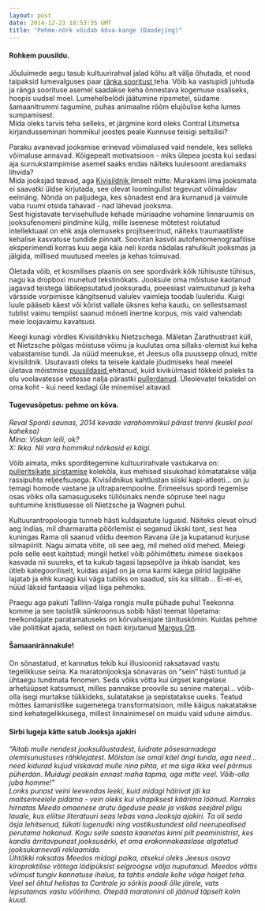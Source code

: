 ```yaml
---
layout: post
date: 2014-12-23 18:53:35 GMT
title: "Pehme-nõrk võidab kõva-kange (Daodejing)"
---
```

<p><b><h4>Rohkem puusildu.</h4></b></p>
<p>Jõuluimede aegu tasub kultuurirahval jalad kõhu alt välja õhutada, et nood taipaksid lumevalguses paar <a href="http://ekspress.delfi.ee/news/areen/nadala-luuletus-priit-pulleritsu-spordiblogi-ainetel?id=70250827" target="_blank">ränka sooritust </a>teha. Võib ka vastupidi juhtuda ja ränga soorituse asemel saadakse keha õnnestava kogemuse osaliseks, hoopis uudsel moel. Lumehelbelödi jäätumine ripsmetel, südame šamaanitrummi tagumine, puhas animaalne rõõm elujõulise keha lumes sumpamisest. <br/>
Mida oleks tarvis teha selleks, et järgmine kord oleks Contral Litsmetsa kirjandusseminari hommikul joostes peale Kunnuse teisigi seltsilisi?</p>

<p>Paraku avanevad jooksmise erinevad võimalused vaid nendele, kes selleks võimaluse annavad. Kõigepealt motivatsioon - miks ülepea joosta kui sedasi aja surnukstampimise asemel saaks endas näiteks luulesoont aredamaks lihvida? <br/>
Mida jooksjad teavad, aga <a href="http://www.ohtuleht.ee/655832/-kivisildnik-azogbank-ruvetaja-naoaasta-staar" target="_blank">Kivisildnik </a>ilmselt mitte: Murakami ilma jooksmata ei saavatki üldse kirjutada, see olevat loomingulist tegevust võimaldav eelmäng. Nõnda on paljudega, kes sõnadest end ära kurnanud ja vaimule vaba ruumi otsida tahavad - nad lähevad jooksma.<br/>
Sest higistavate tervisehullude kehade müriaadne vohamine linnaruumis on jooksufenomeni pindmine külg, mille iseenese mõtetest roiutatud intellektuaal on ehk asja olemuseks projitseerinud, näiteks traumaatiliste kehalise kasvatuse tundide pinnalt. Soovitan kasvõi autofenomenograafilise eksperimendi korras kuu aega käia neli korda nädalas rahulikult jooksmas ja jälgida, millised muutused meeles ja kehas toimuvad. </p>

<p>Oletada võib, et kosmilises plaanis on see spordivärk kõik tühisuste tühisus, nagu ka dropboxi munetud tekstinökats. Jooksule oma mõistuse kaotanud jagavad teistega läbikepsutatud jooksuradu, poeesiast vaimustunud ja keha värsside vorpimisse kängitsenud valulev vaimleja toodab luuleridu. Kuigi luule pääseb käest või kõrist vallale üksnes keha kaudu, on sellestsamast tublist vaimu templist saanud mõneti inertne korpus, mis vaid vahendab meie loojavaimu kavatsusi. </p>

<p>Keegi kunagi võrdles Kivisildnikku Nietzschega. Mäletan Zarathustrast küll, et Nietzsche põlgas mõistuse võimu ja kuulutas oma sillaks-olemist kui keha vabastamise tundi. Ja nüüd meenukse, et Jeesus olla puussepp olnud, mitte kivisildnik. Usutavasti oleks ta teisele kaldale jõudmiseks heal meelel ületava mõistmise <a href="http://www.ylikool.ee/et/13/kristjan_puusild" target="_blank">puusildasid </a>ehitanud, kuid kivikülmasid tõkkeid poleks ta elu voolavatesse vetesse nalja pärastki <a href="http://suusk.blogspot.com" target="_blank">pullerdanud</a>. Üleolevatel tekstidel on oma koht - kui need kedagi üle minemisel aitavad.</p>

<p><b><h4>Tugevusõpetus: pehme on kõva.</h4></b></p>

<p><i>Reval Spordi saunas, 2014 kevade varahommikul pärast trenni (kuskil pool kaheksa)<br>
Mina: Viskan leili, ok?<br>
X: Ikka. Nii vara hommikul nõrkasid ei käigi.</i></p>

<p>Võib aimata, miks sporditegemine kultuurirahvale vastukarva on: <a href="http://suusk.blogspot.com" target="_blank">pulleritsikate siristamise</a> kolekõla, kus mehised sisukohad kõmatatakse välja rassipuhta reljeefsusega. Kivisildnikus kahtlustan siiski kapi-atleeti... on ju temagi homode vastane ja ultraparempoolne. Erimeelsus spordi tegemise osas võiks olla samasuguseks tüliõunaks nende sõpruse teel nagu suhtumine kristlusesse oli Nietzsche ja Wagneri puhul.</p>
<p>Kultuurantropoloogia tunneb hästi kuldajastute lugusid. Näiteks olevat olnud aeg Indias, mil dharmaratta pöörlemist ei seganud ükski tont, sest hea kuningas Rama oli saanud võidu deemon Ravana üle ja kupatanud kurjuse silmapiirilt. Nagu aimata võite, oli see aeg, mil mehed olid mehed.  
Meiegi pole selle eest kaitstud; mingil hetkel võib põhimõttetu inimese sisekaos kasvada nii suureks, et ta kukub tagasi lapsepõlve ja ihkab isandat, kes ütleb kategooriliselt, kuidas asjad on ja oma karmi käega piirid lagipähe lajatab ja ehk kunagi kui väga tubliks on saadud, siis ka silitab… Ei-ei-ei, nüüd läksid fantaasia viljad liiga pehmoks.</p>

<p>Praegu aga pakuti Tallinn-Valga rongis mulle pühade puhul Teekonna komme ja see taoistlik sünkroonsus sobib hästi teemat lõpetama: teelkondajate paratamatuseks on kõrvalseisjate tänituskõmin. Kuidas pehme väe poliitikat ajada, sellest on hästi kirjutanud <a href="http://e-ait.tlulib.ee/351/1/ott_margus.pdf">Margus Ott</a>.</p>

<p><b><h4>Šamaanirännakule! </h4></b></p>

<p>On sõnastatud, et kannatus tekib kui illusioonid raksatavad vastu tegelikkuse seina. Ka maratonijooksja sõnavaras on “sein” hästi tuntud ja ühtaegu tundmata fenomen. Seda võiks võtta kui ürgset kangelase arhetüüpset katsumust, milles pannakse proovile su senine materjal… võib-olla isegi murtakse tükkideks, sulatatakse ja sepistatakse uueks. Teatud mõttes šamanistlike sugemetega transformatsioon, mille käigus nakatatakse sind kehategelikkusega, millest linnainimesel on muidu vaid udune aimdus. </p>

<p><b><h4>Sirbi lugeja kätte satub Jooksja ajakiri</h4></b></p>

<p><i>“Aitab mulle nendest jooksulõustadest, luidrate põsesarnadega olemisunustuses rähklejatest. Mõistan ise omal käel ängi tunda, aga need… need kidurad kujud viskavad mulle nina pihta, et ma siga ikka veel põrmus püherdan. Muidugi peaksin ennast maha tapma, aga mitte veel. Võib-olla juba homme!”  <br/>
Lonks punast veini leevendas leeki, kuid midagi häirivat jäi ka maitsemeelele pidama - vein oleks kui vihapiksest käärima löönud. Korraks hirnatas Meedo omaenese arutu ägeduse peale ja viskas seejärel pilgu lauale, kus eliitse literatuuri seas lebas vana Jooksja ajakiri. Ta oli seda äsja lehitsenud, tükati lugenudki ning vastikustundest olid neerupealised perutama hakanud. Kogu selle saasta kaanetas kinni pilt peaministrist, kes kandis ärritavpunast jooksusärki, et oma erakonnakaaslase algatatud jooksukarnevali reklaamida. <br/>
Ühtäkki raksatas Meedos midagi paika, otsekui oleks Jeesus osava kiropraktilise võttega lödipüksist selgroogse välja nuputanud. Meedos võttis võimust tungiv kannatuse ihalus, ta tahtis endale kohe väga haiget teha. <br/>
Veel sel õhtul helistas ta Contrale ja sörkis poodi õlle järele, vats lepsutamas vastu vöörihma. Otepää maratonini oli jäänud täpselt kolm kuud.</i></p>
